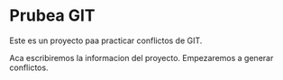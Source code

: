 # Prubea GIT

Este es un proyecto paa practicar conflictos de GIT.

Aca escribiremos la informacion del proyecto.
Empezaremos a generar conflictos. 
